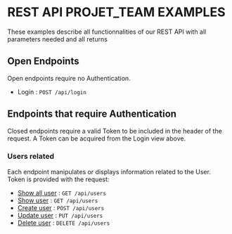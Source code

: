 # REST API PROJET_TEAM EXAMPLES

These examples describe all functionnalities of our REST API with all parameters needed and all returns

## Open Endpoints

Open endpoints require no Authentication.

- Login : `POST /api/login`

## Endpoints that require Authentication

Closed endpoints require a valid Token to be included in the header of the request. A Token can be acquired from the Login view above.

### Users related

Each endpoint manipulates or displays information related to the User. Token is provided with the request:

- [Show all user](users/get.md) : `GET /api/users`
- [Show user](users/getId.md) : `GET /api/users`
- [Create user](users/post.md) : `POST /api/users`
- [Update user](users/put.md) : `PUT /api/users`
- [Delete user](users/delete.md) : `DELETE /api/users`

